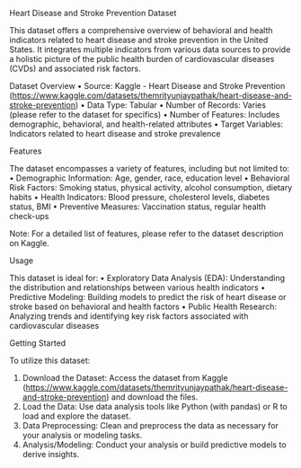 Heart Disease and Stroke Prevention Dataset

This dataset offers a comprehensive overview of behavioral and health indicators related to heart disease and stroke prevention in the United States. It integrates multiple indicators from various data sources to provide a holistic picture of the public health burden of cardiovascular diseases (CVDs) and associated risk factors.

Dataset Overview
 • Source: Kaggle - Heart Disease and Stroke Prevention (https://www.kaggle.com/datasets/themrityunjaypathak/heart-disease-and-stroke-prevention)
 • Data Type: Tabular
 • Number of Records: Varies (please refer to the dataset for specifics)
 • Number of Features: Includes demographic, behavioral, and health-related attributes
 • Target Variables: Indicators related to heart disease and stroke prevalence

Features

The dataset encompasses a variety of features, including but not limited to:
 • Demographic Information: Age, gender, race, education level
 • Behavioral Risk Factors: Smoking status, physical activity, alcohol consumption, dietary habits
 • Health Indicators: Blood pressure, cholesterol levels, diabetes status, BMI
 • Preventive Measures: Vaccination status, regular health check-ups

Note: For a detailed list of features, please refer to the dataset description on Kaggle.

Usage

This dataset is ideal for:
 • Exploratory Data Analysis (EDA): Understanding the distribution and relationships between various health indicators
 • Predictive Modeling: Building models to predict the risk of heart disease or stroke based on behavioral and health factors
 • Public Health Research: Analyzing trends and identifying key risk factors associated with cardiovascular diseases

Getting Started

To utilize this dataset:
 1. Download the Dataset: Access the dataset from Kaggle (https://www.kaggle.com/datasets/themrityunjaypathak/heart-disease-and-stroke-prevention) and download the files.
 2. Load the Data: Use data analysis tools like Python (with pandas) or R to load and explore the dataset.
 3. Data Preprocessing: Clean and preprocess the data as necessary for your analysis or modeling tasks.
 4. Analysis/Modeling: Conduct your analysis or build predictive models to derive insights.
